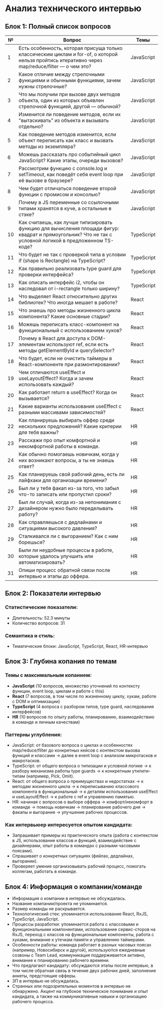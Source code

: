 # Анализ технического интервью

## Блок 1: Полный список вопросов

| №  | Вопрос                                                                                                         | Темы        |
|-----|----------------------------------------------------------------------------------------------------------------|-------------|
| 1   | Есть особенность, которая присуща только классическим циклам и for-of, о которой нельзя пройтись итеративно через map/reduce/filter — о чем это? | JavaScript  |
| 2   | Какое отличие между стрелочными функциями и обычными функциями, зачем нужны стрелочные?                         | JavaScript  |
| 3   | Что мы получим при вызове двух методов объекта, один из которых объявлен стрелочной функцией, другой — обычной? | JavaScript  |
| 4   | Изменится ли поведение методов, если их "вытаскивать" из объекта и вызывать отдельно?                          | JavaScript  |
| 5   | Как поведение методов изменится, если объект переписать как класс и вызвать методы из экземпляра?             | JavaScript  |
| 6   | Можешь рассказать про событийный цикл JavaScript? Какие этапы, очереди вызовов?                               | JavaScript  |
| 7   | Рассмотрим функцию с console.log и setTimeout, как поведёт себя event loop при её вызове в браузере?           | JavaScript  |
| 8   | Чем будет отличаться поведение второй функции с промисом и консолью?                                          | JavaScript  |
| 9   | Почему в JS переменные со ссылочными типами хранятся в куче, а остальные в стэке?                              | JavaScript  |
| 10  | Как считаешь, как лучше типизировать функцию для вычисления площади фигур: квадрат и прямоугольник? Что не так с условной логикой в предложенном TS-коде? | TypeScript  |
| 11  | Что будет не так с проверкой типа в условии if (shape is Rectangle) на TypeScript?                             | TypeScript  |
| 12  | Как правильно реализовать type guard для проверки интерфейса?                                                | TypeScript  |
| 13  | Как описать интерфейс i2, чтобы он наследовал от i-rectangle только ширину?                                  | TypeScript  |
| 14  | Что выделяет React относительно других библиотек? Что иногда мешает в работе?                                | React       |
| 15  | Что знаешь про методы жизненного цикла компонента? Какие основные стадии?                                    | React       |
| 16  | Можешь переписать класс-компонент на функциональный с использованием хуков?                                  | React       |
| 17  | Почему в React для доступа к DOM-элементам используют ref, если есть методы getElementById и querySelector? | React       |
| 18  | Что будет, если не очистить таймеры в React-компоненте при размонтировании?                                 | React       |
| 19  | Чем отличаются useEffect и useLayoutEffect? Когда и зачем использовать каждый?                               | React       |
| 20  | Как работает return в useEffect? Когда он вызывается?                                                       | React       |
| 21  | Какие варианты использования useEffect с разными массивами зависимостей?                                    | React       |
| 22  | Как планируешь выбирать оффер среди нескольких предложений? Какие критерии для тебя важны?                   | HR          |
| 23  | Расскажи про опыт комфортной и некомфортной работы в команде.                                                | HR          |
| 24  | Как обычно помогаешь новичкам, когда у них возникают вопросы, а ты не знаешь ответ?                         | HR          |
| 25  | Как планируешь свой рабочий день, есть ли лайфхаки для организации времени?                                  | HR          |
| 26  | Был ли у тебя факап из-за того, что забыл что-то записать или пропустил сроки?                              | HR          |
| 27  | Был ли случай, когда из-за непонимания с дизайнером нужно было переделывать работу?                         | HR          |
| 28  | Как справляешься с дедлайнами и ситуациями высокого давления?                                               | HR          |
| 29  | Сталкивался ли с выгоранием? Как с ним борешься?                                                           | HR          |
| 30  | Были ли неудобные процессы в работе, которые удалось улучшить или автоматизировать?                         | HR          |
| 31  | Опиши процесс обратной связи после интервью и этапы до оффера.                                              | HR          |

## Блок 2: Показатели интервью

### Статистические показатели:
- Длительность: 52.3 минуты
- Количество вопросов: 31

### Семантика и стиль:
- Тематические блоки: JavaScript, TypeScript, React, HR-интервью

## Блок 3: Глубина копания по темам

### Темы с максимальным копанием:
- **JavaScript** (10 вопросов, множество уточнений по контексту функции, event loop, циклам и работе с this)
- **React** (7 вопросов, в том числе по жизненному циклу, хукам, работе с DOM и оптимизации)
- **TypeScript** (4 вопроса с разбором типов, type guard, наследования интерфейсов)
- **HR** (10 вопросов по опыту работы, планированию, взаимодействию в команде и личным качествам)

### Паттерны углубления:
- JavaScript: от базового вопроса о циклах и особенностях map/reduce/filter до конкретных кейсов с контекстом вызова функций и классами → далее в event loop с анализом микротасков и макротасков.
- TypeScript: от общего вопроса о типизации и условной логике → к разбору механизма работы type guards → к конкретным утилити-типам (например, Pick, Omit).
- React: от общего вопроса о преимуществах и недостатках → к методам жизненного цикла → к переписыванию классового компонента в функциональный → к деталям использования useEffect и useLayoutEffect → к работе с ref и управлению памятью.
- HR: начиная с вопросов о выборе оффера → комфорт/некомфорт в команде → помощь новичкам → планирование рабочего дня → факапы и выгорание → улучшение рабочих процессов.

### Как интервьюер интересуется опытом кандидата:
- Запрашивает примеры из практического опыта (работа с контекстом в JS, использование классов и функций, взаимодействие с дизайнерами, опыт работы в командах с разными часовыми поясами).
- Спрашивает о конкретных ситуациях (фейлах, дедлайнах, выгорании).
- Проверяет умение организовывать рабочий процесс, помогать коллегам, работать в команде.

## Блок 4: Информация о компании/команде

- Информация о компании в интервью не обсуждалась.
- Название компании/проекта не упоминается.
- Размер команды не раскрывается.
- Технологический стек: упоминается использование React, RxJS, TypeScript, JavaScript.
- Процессы разработки: упоминается работа с классовыми и функциональными компонентами, использование сервис-сторов на RxJS, переход с классов на функциональные компоненты, работа с хуками, внимание к утечкам памяти и управлению таймерами.
- Особенности работы: команда работает в разных часовых поясах (например, Новосибирск и другой), используются ежедневные созвоны с Team Lead, коммуникация поддерживается активно, внимание к планированию рабочего времени.
- Что предлагают кандидату: обсуждаются этапы после интервью, в том числе обратная связь в течение двух рабочих дней, заполнение анкеты, предстоящие офферы.
- ЗП в интервью не обсуждалась.
- Странных или подозрительных моментов в интервью не обнаружено. Акцент на глубокое техническое понимание и опыт кандидата, а также на коммуникативные навыки и организацию рабочего процесса.